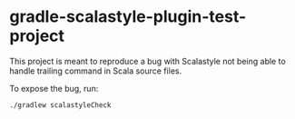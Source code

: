 # gradle-scalastyle-plugin-test-project

This project is meant to reproduce a bug with Scalastyle not being able to handle trailing command in Scala source files.

To expose the bug, run:

```
./gradlew scalastyleCheck
```
